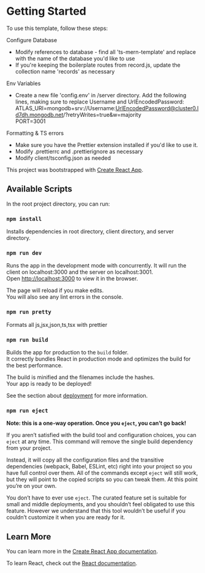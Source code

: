 # Getting Started

To use this template, follow these steps:

Configure Database
* Modify references to database - find all 'ts-mern-template' and replace with the name of the database you'd like to use
* If you're keeping the boilerplate routes from record.js, update the collection name 'records' as necessary

Env Variables
* Create a new file 'config.env' in /server directory. Add the following lines, making sure to replace Username and UrlEncodedPassword: \
ATLAS_URI=mongodb+srv://Username:UrlEncodedPassword@cluster0.ld7dh.mongodb.net/?retryWrites=true&w=majority \
PORT=3001

Formatting & TS errors
* Make sure you have the Prettier extension installed if you'd like to use it.
* Modify .prettierrc and .prettierignore as necessary
* Modify client/tsconfig.json as needed

This project was bootstrapped with [Create React App](https://github.com/facebook/create-react-app).

## Available Scripts

In the root project directory, you can run:

### `npm install`

Installs dependencies in root directory, client directory, and server directory.

### `npm run dev`

Runs the app in the development mode with concurrently. It will run the client on localhost:3000 and the server on localhost:3001.\
Open [http://localhost:3000](http://localhost:3000) to view it in the browser.

The page will reload if you make edits.\
You will also see any lint errors in the console.

### `npm run pretty`

Formats all js,jsx,json,ts,tsx with prettier

### `npm run build`

Builds the app for production to the `build` folder.\
It correctly bundles React in production mode and optimizes the build for the best performance.

The build is minified and the filenames include the hashes.\
Your app is ready to be deployed!

See the section about [deployment](https://facebook.github.io/create-react-app/docs/deployment) for more information.

### `npm run eject`

**Note: this is a one-way operation. Once you `eject`, you can’t go back!**

If you aren’t satisfied with the build tool and configuration choices, you can `eject` at any time. This command will remove the single build dependency from your project.

Instead, it will copy all the configuration files and the transitive dependencies (webpack, Babel, ESLint, etc) right into your project so you have full control over them. All of the commands except `eject` will still work, but they will point to the copied scripts so you can tweak them. At this point you’re on your own.

You don’t have to ever use `eject`. The curated feature set is suitable for small and middle deployments, and you shouldn’t feel obligated to use this feature. However we understand that this tool wouldn’t be useful if you couldn’t customize it when you are ready for it.

## Learn More

You can learn more in the [Create React App documentation](https://facebook.github.io/create-react-app/docs/getting-started).

To learn React, check out the [React documentation](https://reactjs.org/).

